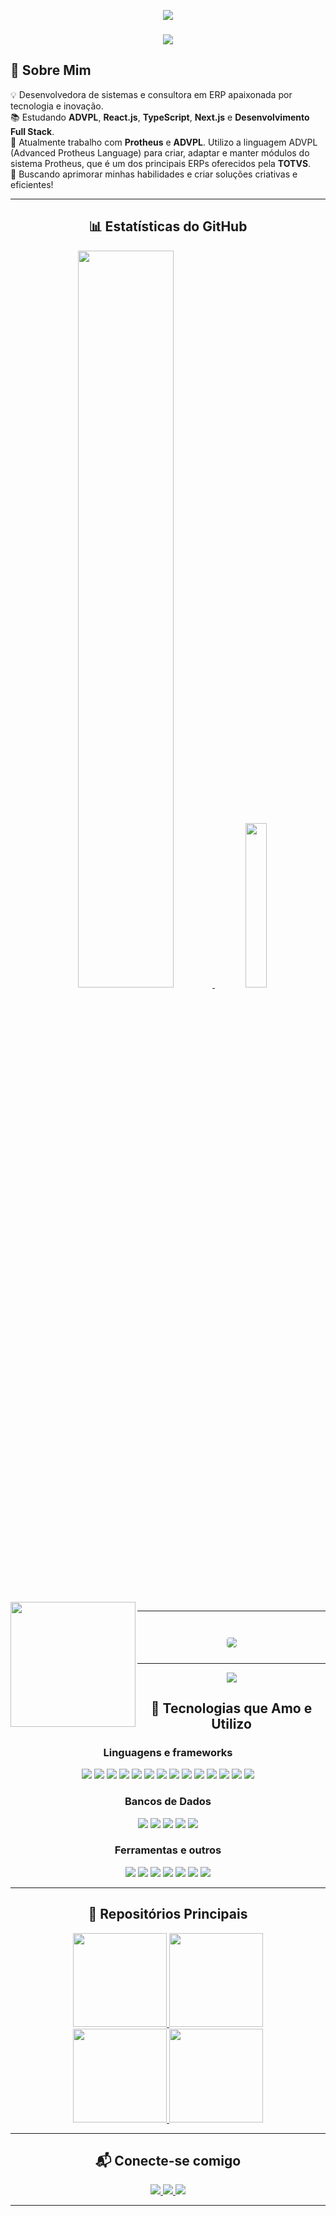 <!-- Banner animado -->
<p align="center">
  <img src="https://readme-typing-svg.herokuapp.com?color=22CCB2&size=24&center=true&vCenter=true&width=500&lines=Olá!+Eu+sou+a+Natália+Salete!;Desenvolvedora+Full+Stack+💻;Amante+de+tecnologia+e+conhecimento!" />
</p>

<!-- Linha decorativa -->
<h3 align="center">
  <img src="https://raw.githubusercontent.com/andreasbm/readme/master/assets/lines/colored.png">
</h3>

<!-- Apresentação -->
## 👋 Sobre Mim
💡 Desenvolvedora de sistemas e consultora em ERP apaixonada por tecnologia e inovação.  
📚 Estudando **ADVPL**, **React.js**, **TypeScript**, **Next.js** e **Desenvolvimento Full Stack**.  
📍 Atualmente trabalho com **Protheus** e **ADVPL**.  Utilizo a linguagem ADVPL (Advanced Protheus Language) para criar, adaptar e manter módulos do sistema Protheus, que é um dos principais ERPs oferecidos pela **TOTVS**.   
🎯 Buscando aprimorar minhas habilidades e criar soluções criativas e eficientes!  

---

<!-- Estatísticas do GitHub -->
<h2 align="center">📊 Estatísticas do GitHub</h2>

<div align="center">
  <a href="https://github.com/natsalete">
    <img width="55%" src="https://github-readme-stats.vercel.app/api?username=natsalete&show_icons=true&theme=radical&count_private=true&include_all_commits=true" />
  </a>
  <a href="https://github.com/natsalete">
    <img width="26%" src="https://github-readme-stats.vercel.app/api/top-langs/?username=natsalete&langs_count=14&layout=compact&theme=radical" />
  </a>
</div>


<br>

<!-- Contador de visualizações do perfil -->
<img width="200px" align="left" src="https://komarev.com/ghpvc/?username=natsalete&style=flat-square&color=22CCB2">

<hr>

<br>

<!-- Exibe detalhes do perfil em forma de cartão -->
<div align="center">
  <img src="https://github-profile-summary-cards.vercel.app/api/cards/profile-details?username=natsalete&show_icons=true&theme=radical" style="border: 1px solid white; border-radius: 5px; margin: 10px;">
</div>

<hr>

<!-- Widget com detalhes adicionais do GitHub -->
<p align="center">
<img src="https://github-widgetbox.vercel.app/api/profile?username=natsalete&data=followers,repositories,stars,commits&theme=radical&title_color=000000">
</p>

<!-- Tecnologias -->
<h2 align="center">🚀 Tecnologias que Amo e Utilizo</h2>

<div align="center">
<h3>Linguagens e frameworks</h3>
  <!-- Linguagens e frameworks -->
  <img src="https://img.shields.io/badge/HTML5-E34F26?style=for-the-badge&logo=html5&logoColor=white" />
  <img src="https://img.shields.io/badge/CSS3-1572B6?style=for-the-badge&logo=css3&logoColor=white" />
  <img src="https://img.shields.io/badge/JavaScript-F7DF1E?style=for-the-badge&logo=javascript&logoColor=black" />
  <img src="https://img.shields.io/badge/TypeScript-3178C6?style=for-the-badge&logo=typescript&logoColor=white" />
  <img src="https://img.shields.io/badge/React-61DAFB?style=for-the-badge&logo=react&logoColor=black" />
  <img src="https://img.shields.io/badge/Next.js-000000?style=for-the-badge&logo=nextdotjs&logoColor=white" />
  <img src="https://img.shields.io/badge/Tailwind_CSS-06B6D4?style=for-the-badge&logo=tailwindcss&logoColor=white" />
  <img src="https://img.shields.io/badge/Bootstrap-7952B3?style=for-the-badge&logo=bootstrap&logoColor=white" />
  <img src="https://img.shields.io/badge/Node.js-339933?style=for-the-badge&logo=nodedotjs&logoColor=white" />
  <img src="https://img.shields.io/badge/PHP-777BB4?style=for-the-badge&logo=php&logoColor=white" />
  <img src="https://img.shields.io/badge/Java-007396?style=for-the-badge&logo=java&logoColor=white" />
  <img src="https://img.shields.io/badge/C-00599C?style=for-the-badge&logo=c&logoColor=white" />
  <img src="https://img.shields.io/badge/C++-00599C?style=for-the-badge&logo=cpp&logoColor=white" />
  <img src="https://img.shields.io/badge/Python-3776AB?style=for-the-badge&logo=python&logoColor=white" />

  <br>
<h3>Bancos de Dados</h3>
  <!-- Bancos de Dados -->
  <img src="https://img.shields.io/badge/MySQL-4479A1?style=for-the-badge&logo=mysql&logoColor=white" />
  <img src="https://img.shields.io/badge/PostgreSQL-4169E1?style=for-the-badge&logo=postgresql&logoColor=white" />
  <img src="https://img.shields.io/badge/MongoDB-47A248?style=for-the-badge&logo=mongodb&logoColor=white" />
  <img src="https://img.shields.io/badge/Oracle-F80000?style=for-the-badge&logo=oracle&logoColor=white" />
  <img src="https://img.shields.io/badge/SQL_Server-CC2927?style=for-the-badge&logo=microsoftsqlserver&logoColor=white" />

  <br>
<h3>Ferramentas e outros</h3>
  <!-- Ferramentas e outros -->
  <img src="https://img.shields.io/badge/Power_BI-F2C811?style=for-the-badge&logo=powerbi&logoColor=black" />
  <img src="https://img.shields.io/badge/KNIME-FFB000?style=for-the-badge&logo=dataiku&logoColor=black" />
  <img src="https://img.shields.io/badge/Arduino-00979D?style=for-the-badge&logo=arduino&logoColor=white" />
  <img src="https://img.shields.io/badge/Git-F05032?style=for-the-badge&logo=git&logoColor=white" />
  <img src="https://img.shields.io/badge/GitHub-181717?style=for-the-badge&logo=github&logoColor=white" />
  <img src="https://img.shields.io/badge/ADVPL-363636?style=for-the-badge&logo=totvs&logoColor=white" />
  <img src="https://img.shields.io/badge/TOTVS-007ACC?style=for-the-badge&logo=totvs&logoColor=white" />

</div>



---

<!-- Principais Repositórios -->
<h2 align="center">📌 Repositórios Principais</h2>

<div align="center">
  <a href="https://github.com/natsalete/desafios-de-codigo-do-beecrowd">
    <img height=150 src="https://github-readme-stats.vercel.app/api/pin/?username=natsalete&repo=desafios-de-codigo-do-beecrowd&theme=radical" />
  </a>
  <a href="https://github.com/natsalete/L-Essence-Beaute-Loja-Virtual">
    <img height=150 src="https://github-readme-stats.vercel.app/api/pin/?username=natsalete&repo=L-Essence-Beaute-Loja-Virtual&theme=radical" />
  </a>
  <br>
  <a href="https://github.com/natsalete/Projetinhos-com-HTML-CSS-e-JavaScript">
    <img height=150 src="https://github-readme-stats.vercel.app/api/pin/?username=natsalete&repo=Projetinhos-com-HTML-CSS-e-JavaScript&theme=radical" />
  </a>
  <a href="https://github.com/natsalete/Minhas-Tarefas">
    <img height=150 src="https://github-readme-stats.vercel.app/api/pin/?username=natsalete&repo=Minhas-Tarefas&theme=radical" />
  </a>
</div>

---

<!-- Contatos e Redes -->
<h2 align="center">📬 Conecte-se comigo</h2>

<p align="center">
  <a href="https://www.linkedin.com/in/natalia-salete-rodrigues/" target="_blank">
    <img src="https://img.shields.io/badge/-LinkedIn-%230077B5?style=for-the-badge&logo=linkedin&logoColor=white" />
  </a>
  <a href="mailto:natsalete14@gmail.com">
    <img src="https://img.shields.io/badge/-Gmail-D14836?style=for-the-badge&logo=gmail&logoColor=white" />
  </a>
  <a href="https://github.com/natsalete">
    <img src="https://img.shields.io/badge/GitHub-100000?style=for-the-badge&logo=github&logoColor=white" />
  </a>
</p>

---
